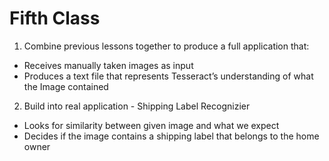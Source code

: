 # Fifth Class

1. Combine previous lessons together to produce a full application that:
* Receives manually taken images as input
* Produces a text file that represents Tesseract’s understanding of what the Image contained
2. Build into real application - Shipping Label Recognizier
* Looks for similarity between given image and what we expect
* Decides if the image contains a shipping label that belongs to the home owner
